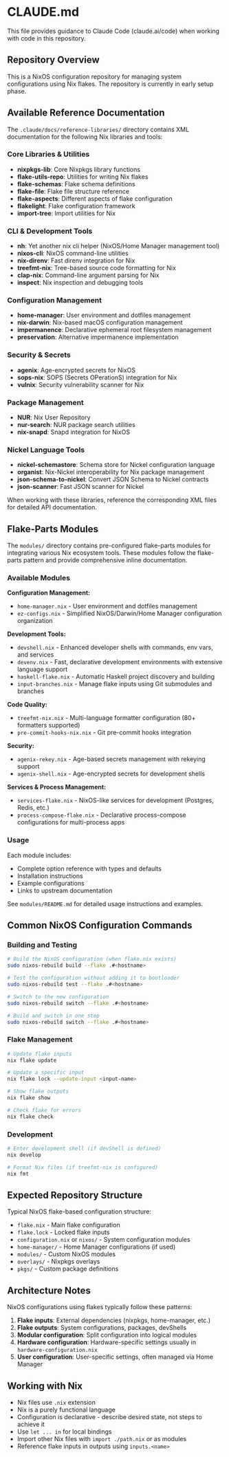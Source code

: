 # CLAUDE.md

This file provides guidance to Claude Code (claude.ai/code) when working with code in this repository.

## Repository Overview

This is a NixOS configuration repository for managing system configurations using Nix flakes. The repository is currently in early setup phase.

## Available Reference Documentation

The `.claude/docs/reference-libraries/` directory contains XML documentation for the following Nix libraries and tools:

### Core Libraries & Utilities
- **nixpkgs-lib**: Core Nixpkgs library functions
- **flake-utils-repo**: Utilities for writing Nix flakes
- **flake-schemas**: Flake schema definitions
- **flake-file**: Flake file structure reference
- **flake-aspects**: Different aspects of flake configuration
- **flakelight**: Flake configuration framework
- **import-tree**: Import utilities for Nix

### CLI & Development Tools
- **nh**: Yet another nix cli helper (NixOS/Home Manager management tool)
- **nixos-cli**: NixOS command-line utilities
- **nix-direnv**: Fast direnv integration for Nix
- **treefmt-nix**: Tree-based source code formatting for Nix
- **clap-nix**: Command-line argument parsing for Nix
- **inspect**: Nix inspection and debugging tools

### Configuration Management
- **home-manager**: User environment and dotfiles management
- **nix-darwin**: Nix-based macOS configuration management
- **impermanence**: Declarative ephemeral root filesystem management
- **preservation**: Alternative impermanence implementation

### Security & Secrets
- **agenix**: Age-encrypted secrets for NixOS
- **sops-nix**: SOPS (Secrets OPerationS) integration for Nix
- **vulnix**: Security vulnerability scanner for Nix

### Package Management
- **NUR**: Nix User Repository
- **nur-search**: NUR package search utilities
- **nix-snapd**: Snapd integration for NixOS

### Nickel Language Tools
- **nickel-schemastore**: Schema store for Nickel configuration language
- **organist**: Nix-Nickel interoperability for Nix package management
- **json-schema-to-nickel**: Convert JSON Schema to Nickel contracts
- **json-scanner**: Fast JSON scanner for Nickel

When working with these libraries, reference the corresponding XML files for detailed API documentation.

## Flake-Parts Modules

The `modules/` directory contains pre-configured flake-parts modules for integrating various Nix ecosystem tools. These modules follow the flake-parts pattern and provide comprehensive inline documentation.

### Available Modules

**Configuration Management:**
- `home-manager.nix` - User environment and dotfiles management
- `ez-configs.nix` - Simplified NixOS/Darwin/Home Manager configuration organization

**Development Tools:**
- `devshell.nix` - Enhanced developer shells with commands, env vars, and services
- `devenv.nix` - Fast, declarative development environments with extensive language support
- `haskell-flake.nix` - Automatic Haskell project discovery and building
- `input-branches.nix` - Manage flake inputs using Git submodules and branches

**Code Quality:**
- `treefmt-nix.nix` - Multi-language formatter configuration (80+ formatters supported)
- `pre-commit-hooks-nix.nix` - Git pre-commit hooks integration

**Security:**
- `agenix-rekey.nix` - Age-based secrets management with rekeying support
- `agenix-shell.nix` - Age-encrypted secrets for development shells

**Services & Process Management:**
- `services-flake.nix` - NixOS-like services for development (Postgres, Redis, etc.)
- `process-compose-flake.nix` - Declarative process-compose configurations for multi-process apps

### Usage

Each module includes:
- Complete option reference with types and defaults
- Installation instructions
- Example configurations
- Links to upstream documentation

See `modules/README.md` for detailed usage instructions and examples.

## Common NixOS Configuration Commands

### Building and Testing
```bash
# Build the NixOS configuration (when flake.nix exists)
sudo nixos-rebuild build --flake .#<hostname>

# Test the configuration without adding it to bootloader
sudo nixos-rebuild test --flake .#<hostname>

# Switch to the new configuration
sudo nixos-rebuild switch --flake .#<hostname>

# Build and switch in one step
sudo nixos-rebuild switch --flake .#<hostname>
```

### Flake Management
```bash
# Update flake inputs
nix flake update

# Update a specific input
nix flake lock --update-input <input-name>

# Show flake outputs
nix flake show

# Check flake for errors
nix flake check
```

### Development
```bash
# Enter development shell (if devShell is defined)
nix develop

# Format Nix files (if treefmt-nix is configured)
nix fmt
```

## Expected Repository Structure

Typical NixOS flake-based configuration structure:
- `flake.nix` - Main flake configuration
- `flake.lock` - Locked flake inputs
- `configuration.nix` or `nixos/` - System configuration modules
- `home-manager/` - Home Manager configurations (if used)
- `modules/` - Custom NixOS modules
- `overlays/` - Nixpkgs overlays
- `pkgs/` - Custom package definitions

## Architecture Notes

NixOS configurations using flakes typically follow these patterns:

1. **Flake inputs**: External dependencies (nixpkgs, home-manager, etc.)
2. **Flake outputs**: System configurations, packages, devShells
3. **Modular configuration**: Split configuration into logical modules
4. **Hardware configuration**: Hardware-specific settings usually in `hardware-configuration.nix`
5. **User configuration**: User-specific settings, often managed via Home Manager

## Working with Nix

- Nix files use `.nix` extension
- Nix is a purely functional language
- Configuration is declarative - describe desired state, not steps to achieve it
- Use `let ... in` for local bindings
- Import other Nix files with `import ./path.nix` or as modules
- Reference flake inputs in outputs using `inputs.<name>`
